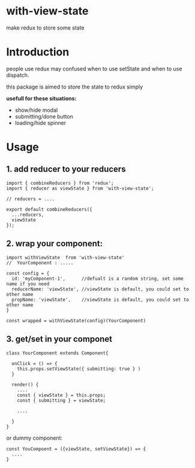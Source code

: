 # with-view-state
make redux to store some state

# Introduction

people use redux may confused when to use setState and when to use dispatch.

this package is aimed to store the state to redux simply

**usefull for these situations:**

- show/hide modal
- submitting/done button
- loading/hide spinner

# Usage

## 1. add reducer to your reducers


```
import { combineReducers } from 'redux';
import { reducer as viewState } from 'with-view-state';

// reducers = ....

export default combineReducers({
  ...reducers,
  viewState
});

```

## 2. wrap your component:
```
import withViewState  from 'with-view-state'
//  YourComponent : .....

const config = {
  id: 'myComponent-1',      //defualt is a random string, set some name if you need
  reducerName: 'viewState', //viewState is default, you could set to other name
  propName: 'viewState',    //viewState is default, you could set to other name
}

const wrapped = withViewState(config)(YourComponent)

```

## 3. get/set in your componet

```
class YourComponent extends Component{

  onClick = () => {
    this.props.setViewState({ submitting: true } )
  }

  render() {
    ....
    const { viewState } = this.props;
    const { submitting } = viewState;

    ....

  }
}

```

or dummy component:
```
const YouCompoent = ({viewState, setViewState}) => {
  ....
}

```


